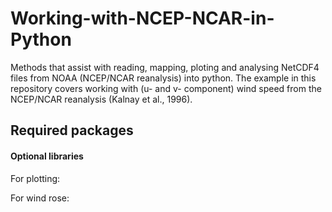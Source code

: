# Working-with-NCEP-NCAR-in-Python
Methods that assist with reading, mapping, ploting and analysing NetCDF4 files from NOAA (NCEP/NCAR reanalysis) into python. 
The example in this repository covers working with (u- and v- component) wind speed from the NCEP/NCAR reanalysis (Kalnay et al., 1996).


## Required packages


#### Optional libraries
For plotting:

For wind rose:
